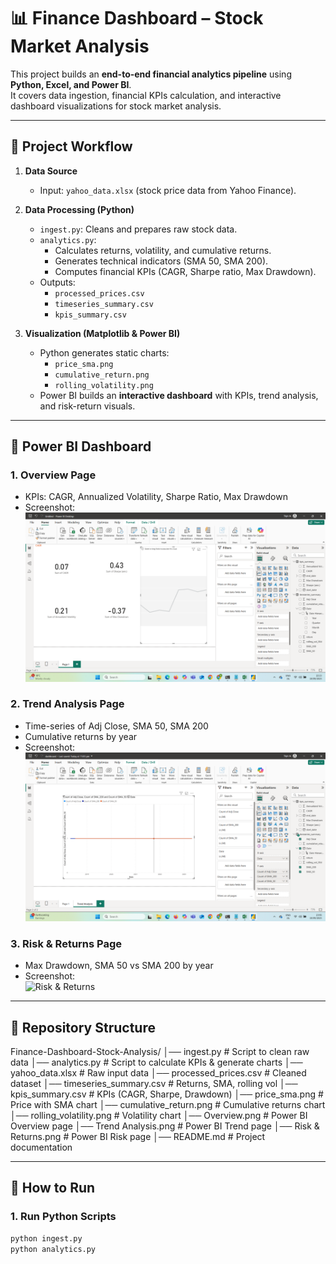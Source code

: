 # 📊 Finance Dashboard – Stock Market Analysis  

This project builds an **end-to-end financial analytics pipeline** using **Python, Excel, and Power BI**.  
It covers data ingestion, financial KPIs calculation, and interactive dashboard visualizations for stock market analysis.  

---

## 🔹 Project Workflow  

1. **Data Source**  
   - Input: `yahoo_data.xlsx` (stock price data from Yahoo Finance).  

2. **Data Processing (Python)**  
   - `ingest.py`: Cleans and prepares raw stock data.  
   - `analytics.py`:  
     - Calculates returns, volatility, and cumulative returns.  
     - Generates technical indicators (SMA 50, SMA 200).  
     - Computes financial KPIs (CAGR, Sharpe ratio, Max Drawdown).  
   - Outputs:  
     - `processed_prices.csv`  
     - `timeseries_summary.csv`  
     - `kpis_summary.csv`  

3. **Visualization (Matplotlib & Power BI)**  
   - Python generates static charts:  
     - `price_sma.png`  
     - `cumulative_return.png`  
     - `rolling_volatility.png`  
   - Power BI builds an **interactive dashboard** with KPIs, trend analysis, and risk-return visuals.  

---

## 🔹 Power BI Dashboard  

### **1. Overview Page**  
- KPIs: CAGR, Annualized Volatility, Sharpe Ratio, Max Drawdown  
- Screenshot:  
  ![Overview](Overview.png)

### **2. Trend Analysis Page**  
- Time-series of Adj Close, SMA 50, SMA 200  
- Cumulative returns by year  
- Screenshot:  
  ![Trend Analysis](Trend%20Analysis.png)

### **3. Risk & Returns Page**  
-  Max Drawdown, SMA 50 vs SMA 200 by year  
- Screenshot:  
  ![Risk & Returns](Risk&Returns.png)



---

## 🔹 Repository Structure  

Finance-Dashboard-Stock-Analysis/
│── ingest.py # Script to clean raw data
│── analytics.py # Script to calculate KPIs & generate charts
│── yahoo_data.xlsx # Raw input data
│── processed_prices.csv # Cleaned dataset
│── timeseries_summary.csv # Returns, SMA, rolling vol
│── kpis_summary.csv # KPIs (CAGR, Sharpe, Drawdown)
│── price_sma.png # Price with SMA chart
│── cumulative_return.png # Cumulative returns chart
│── rolling_volatility.png # Volatility chart
│── Overview.png # Power BI Overview page
│── Trend Analysis.png # Power BI Trend page
│── Risk & Returns.png # Power BI Risk page
│── README.md # Project documentation


---

## 🔹 How to Run  

### **1. Run Python Scripts**
```bash
python ingest.py
python analytics.py

